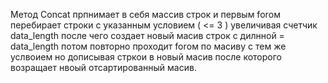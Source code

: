 Метод Concat прпнимает в себя массив строк и первым forом перебирает строки с указанным условием ( <= 3 ) 
увеличивая счетчик data_length после чего создает новый масив строк с дилнной = data_length 
потом повторно проходит forом по масиву с тем же услвоием но дописывая стркои в новый масив после которого возращает нвоый отсартированный масив.
